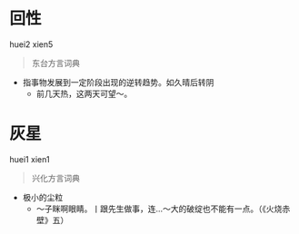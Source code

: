 # 回性
huei2 xien5
> 东台方言词典
- 指事物发展到一定阶段出现的逆转趋势。如久晴后转阴
  - 前几天热，这两天可望～。

# 灰星
huei1 xien1
> 兴化方言词典
- 极小的尘粒
  - ～子眯啊眼睛。丨跟先生做事，连…～大的破绽也不能有一点。（《火烧赤壁》五）
